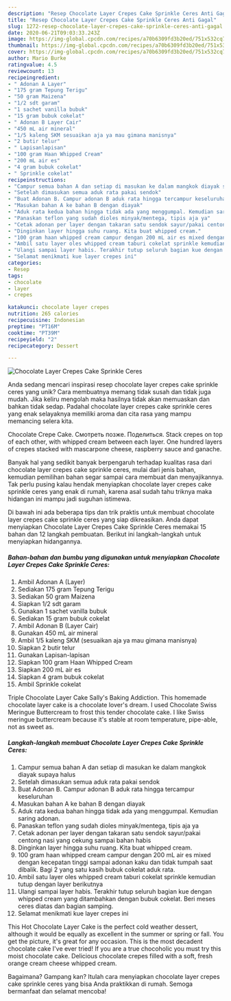 ```yaml
---
description: "Resep Chocolate Layer Crepes Cake Sprinkle Ceres Anti Gagal"
title: "Resep Chocolate Layer Crepes Cake Sprinkle Ceres Anti Gagal"
slug: 1272-resep-chocolate-layer-crepes-cake-sprinkle-ceres-anti-gagal
date: 2020-06-21T09:03:33.243Z
image: https://img-global.cpcdn.com/recipes/a70b6309fd3b20ed/751x532cq70/chocolate-layer-crepes-cake-sprinkle-ceres-foto-resep-utama.jpg
thumbnail: https://img-global.cpcdn.com/recipes/a70b6309fd3b20ed/751x532cq70/chocolate-layer-crepes-cake-sprinkle-ceres-foto-resep-utama.jpg
cover: https://img-global.cpcdn.com/recipes/a70b6309fd3b20ed/751x532cq70/chocolate-layer-crepes-cake-sprinkle-ceres-foto-resep-utama.jpg
author: Mario Burke
ratingvalue: 4.5
reviewcount: 13
recipeingredient:
- " Adonan A Layer"
- "175 gram Tepung Terigu"
- "50 gram Maizena"
- "1/2 sdt garam"
- "1 sachet vanilla bubuk"
- "15 gram bubuk cokelat"
- " Adonan B Layer Cair"
- "450 mL air mineral"
- "1/5 kaleng SKM sesuaikan aja ya mau gimana manisnya"
- "2 butir telur"
- " Lapisanlapisan"
- "100 gram Haan Whipped Cream"
- "200 mL air es"
- "4 gram bubuk cokelat"
- " Sprinkle cokelat"
recipeinstructions:
- "Campur semua bahan A dan setiap di masukan ke dalam mangkok diayak supaya halus"
- "Setelah dimasukan semua aduk rata pakai sendok"
- "Buat Adonan B. Campur adonan B aduk rata hingga tercampur keseluruhan"
- "Masukan bahan A ke bahan B dengan diayak"
- "Aduk rata kedua bahan hingga tidak ada yang menggumpal. Kemudian saring adonan."
- "Panaskan teflon yang sudah dioles minyak/mentega, tipis aja ya"
- "Cetak adonan per layer dengan takaran satu sendok sayur/pakai centong nasi yang cekung sampai bahan habis"
- "Dinginkan layer hingga suhu ruang. Kita buat whipped cream."
- "100 gram haan whipped cream campur dengan 200 mL air es mixed dengan kecepatan tinggi sampai adonan kaku dan tidak tumpah saat dibalik. Bagi 2 yang satu kasih bubuk cokelat aduk rata."
- "Ambil satu layer oles whipped cream taburi cokelat sprinkle kemudian tutup dengan layer berikutnya"
- "Ulangi sampai layer habis. Terakhir tutup seluruh bagian kue dengan whipped cream yang ditambahkan dengan bubuk cokelat. Beri meses ceres diatas dan bagian samping."
- "Selamat menikmati kue layer crepes ini"
categories:
- Resep
tags:
- chocolate
- layer
- crepes

katakunci: chocolate layer crepes 
nutrition: 265 calories
recipecuisine: Indonesian
preptime: "PT16M"
cooktime: "PT39M"
recipeyield: "2"
recipecategory: Dessert

---
```



![Chocolate Layer Crepes Cake Sprinkle Ceres](https://img-global.cpcdn.com/recipes/a70b6309fd3b20ed/751x532cq70/chocolate-layer-crepes-cake-sprinkle-ceres-foto-resep-utama.jpg)

Anda sedang mencari inspirasi resep chocolate layer crepes cake sprinkle ceres yang unik? Cara membuatnya memang tidak susah dan tidak juga mudah. Jika keliru mengolah maka hasilnya tidak akan memuaskan dan bahkan tidak sedap. Padahal chocolate layer crepes cake sprinkle ceres yang enak selayaknya memiliki aroma dan cita rasa yang mampu memancing selera kita.

Chocolate Crepe Cake. Смотреть позже. Поделиться. Stack crepes on top of each other, with whipped cream between each layer. One hundred layers of crepes stacked with mascarpone cheese, raspberry sauce and ganache.

Banyak hal yang sedikit banyak berpengaruh terhadap kualitas rasa dari chocolate layer crepes cake sprinkle ceres, mulai dari jenis bahan, kemudian pemilihan bahan segar sampai cara membuat dan menyajikannya. Tak perlu pusing kalau hendak menyiapkan chocolate layer crepes cake sprinkle ceres yang enak di rumah, karena asal sudah tahu triknya maka hidangan ini mampu jadi suguhan istimewa.


Di bawah ini ada beberapa tips dan trik praktis untuk membuat chocolate layer crepes cake sprinkle ceres yang siap dikreasikan. Anda dapat menyiapkan Chocolate Layer Crepes Cake Sprinkle Ceres memakai 15 bahan dan 12 langkah pembuatan. Berikut ini langkah-langkah untuk menyiapkan hidangannya.

<!--inarticleads1-->

##### Bahan-bahan dan bumbu yang digunakan untuk menyiapkan Chocolate Layer Crepes Cake Sprinkle Ceres:

1. Ambil  Adonan A (Layer)
1. Sediakan 175 gram Tepung Terigu
1. Sediakan 50 gram Maizena
1. Siapkan 1/2 sdt garam
1. Gunakan 1 sachet vanilla bubuk
1. Sediakan 15 gram bubuk cokelat
1. Ambil  Adonan B (Layer Cair)
1. Gunakan 450 mL air mineral
1. Ambil 1/5 kaleng SKM (sesuaikan aja ya mau gimana manisnya)
1. Siapkan 2 butir telur
1. Gunakan  Lapisan-lapisan
1. Siapkan 100 gram Haan Whipped Cream
1. Siapkan 200 mL air es
1. Siapkan 4 gram bubuk cokelat
1. Ambil  Sprinkle cokelat


Triple Chocolate Layer Cake Sally&#39;s Baking Addiction. This homemade chocolate layer cake is a chocolate lover&#39;s dream. I used Chocolate Swiss Meringue Buttercream to frost this tender chocolate cake. I like Swiss meringue buttercream because it&#39;s stable at room temperature, pipe-able, not as sweet as. 

<!--inarticleads2-->

##### Langkah-langkah membuat Chocolate Layer Crepes Cake Sprinkle Ceres:

1. Campur semua bahan A dan setiap di masukan ke dalam mangkok diayak supaya halus
1. Setelah dimasukan semua aduk rata pakai sendok
1. Buat Adonan B. Campur adonan B aduk rata hingga tercampur keseluruhan
1. Masukan bahan A ke bahan B dengan diayak
1. Aduk rata kedua bahan hingga tidak ada yang menggumpal. Kemudian saring adonan.
1. Panaskan teflon yang sudah dioles minyak/mentega, tipis aja ya
1. Cetak adonan per layer dengan takaran satu sendok sayur/pakai centong nasi yang cekung sampai bahan habis
1. Dinginkan layer hingga suhu ruang. Kita buat whipped cream.
1. 100 gram haan whipped cream campur dengan 200 mL air es mixed dengan kecepatan tinggi sampai adonan kaku dan tidak tumpah saat dibalik. Bagi 2 yang satu kasih bubuk cokelat aduk rata.
1. Ambil satu layer oles whipped cream taburi cokelat sprinkle kemudian tutup dengan layer berikutnya
1. Ulangi sampai layer habis. Terakhir tutup seluruh bagian kue dengan whipped cream yang ditambahkan dengan bubuk cokelat. Beri meses ceres diatas dan bagian samping.
1. Selamat menikmati kue layer crepes ini


This Hot Chocolate Layer Cake is the perfect cold weather dessert, although it would be equally as excellent in the summer or spring or fall. You get the picture, it&#39;s great for any occasion. This is the most decadent chocolate cake I&#39;ve ever tried! If you are a true chocoholic you must try this moist chocolate cake. Delicious chocolate crepes filled with a soft, fresh orange cream cheese whipped cream. 

Bagaimana? Gampang kan? Itulah cara menyiapkan chocolate layer crepes cake sprinkle ceres yang bisa Anda praktikkan di rumah. Semoga bermanfaat dan selamat mencoba!
